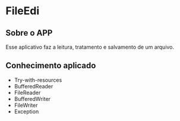 
# FileEdi

## Sobre o APP 
Esse aplicativo faz a leitura, tratamento e salvamento de um arquivo.
## Conhecimento aplicado
* Try-with-resources
* BufferedReader
* FileReader
* BufferedWriter
* FileWriter
* Exception

